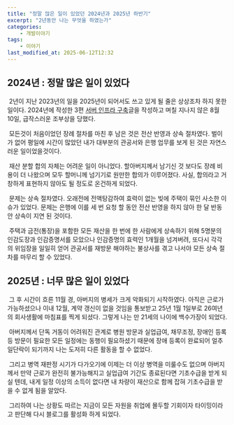 ```yaml
---
title: "정말 많은 일이 있었던 2024년과 2025년 하반기"
excerpt: "2년동안 나는 무엇을 하였는가"
categories:
    - 개발이야기
tags:
    - 이야기
last_modified_at: 2025-06-12T12:32
---
```

## 2024년 : 정말 많은 일이 있었다

&nbsp;2년이 지난 2023년의 일을 2025년이 되어서도 쓰고 있게 될 줄은 상상조차 하지 못한 일이다. 2024년에 작성한 3편 [서버 인프라 구축](https://godokan.github.io/캡스톤디자인/야수의심장-회고-3/)글을 작성하고 며칠 지나지 않은 8월 10일, 급작스러운 조부상을 당했다.

&nbsp;모든것이 처음이었던 장례 절차를 마친 후 남은 것은 전산 반영과 상속 절차였다. 벌이가 없어 평일에 시간이 많았던 내가 대부분의 관공서와 은행 업무를 보게 된 것은 자연스러운 일이었을것이다.

&nbsp;재산 분할 합의 자체는 어려운 일이 아니었다. 할아버지께서 남기신 것 보다도 장례 비용이 더 나왔으며 모두 할머니께 넘기기로 원만한 합의가 이루어졌다. 사실, 합의라고 거창하게 표현하지 않아도 될 정도로 온건하게 되었다.

&nbsp;문제는 상속 절차였다. 오래전에 전액탕감하여 효력이 없는 빚에 주택이 묶인 사소한 이슈가 있었다. 문제는 은행에 이를 세 번 요청 할 동안 전산 반영을 하지 않아 한 달 반동안 상속이 지연 된 것이다.

&nbsp;주택과 금전(통장)을 포함한 모든 재산을 한 번에 한 사람에게 상속하기 위해 5명분의 인감도장과 인감증명서를 모았으나 인감증명의 효력인 1개월을 넘겨버려, 또다시 각각의 위임장을 일일히 얻어 관공서를 재방문 해야하는 불상사를 겪고 나서야 모든 상속 절차를 마무리 할 수 있었다.

## 2025년 : 너무 많은 일이 있었다

&nbsp;그 후 시간이 흐른 11월 경, 아버지의 병세가 크게 악화되기 시작하였다. 아직은 근로가 가능하셨으나 이내 12월, 계약 갱신이 없을 것임을 통보받고 25년 1월 1일부로 26여년의 회사생활에 마침표를 찍게 되셨다. 그렇게 나는 만 21세의 나이에 백수가장이 되었다.

&nbsp;아버지께서 단독 거동이 어려워진 관계로 병원 방문과 실업급여, 채무조정, 장애인 등록 등 방문이 필요한 모든 일정에는 동행이 필요하셨기 때문에 장애 등록이 완료되어 얼추 일단락이 되기까지 나는 도저히 다른 활동을 할 수 없었다.

&nbsp;그리고 병역 재판정 시기가 다가오기에 이제는 더 이상 병역을 미룰수도 없으며 아버지께서 만약 근로가 완전히 불가능해지고 실업급여 기간도 종료된다면 기초수급을 받게 되실 텐데, 내게 일정 이상의 소득이 없다면 내 차량이 재산으로 함께 잡혀 기초수급을 받을 수 없게 됨을 알았다.

&nbsp;그리하여 나는 상황도 따르는 지금이 모든 자원을 취업에 몰두할 기회이자 타이밍이라고 판단해 다시 블로그를 활성화 하게 되었다.
